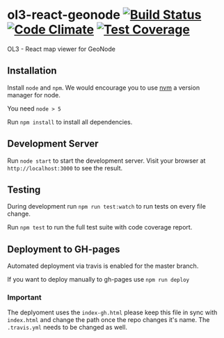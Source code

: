 # ol3-react-geonode [![Build Status](https://travis-ci.org/GeoNode/ol3-react-geonode.svg?branch=master)](https://travis-ci.org/GeoNode/ol3-react-geonode) [![Code Climate](https://codeclimate.com/github/GeoNode/ol3-react-geonode/badges/gpa.svg)](https://codeclimate.com/github/GeoNode/ol3-react-geonode) [![Test Coverage](https://codeclimate.com/github/GeoNode/ol3-react-geonode/badges/coverage.svg)](https://codeclimate.com/github/GeoNode/ol3-react-geonode/coverage)
OL3 - React map viewer for GeoNode

## Installation

Install `node` and `npm`. We would encourage you to use [nvm](https://github.com/creationix/nvm) a version manager for node.

You need `node > 5`

Run `npm install` to install all dependencies.

## Development Server

Run `node start` to start the development server. Visit your browser at `http://localhost:3000` to see the result.

## Testing

During development run `npm run test:watch` to run tests on every file change.  

Run `npm test` to run the full test suite with code coverage report.  

## Deployment to GH-pages

Automated deployment via travis is enabled for the master branch. 

If you want to deploy manually to gh-pages use `npm run deploy`

### Important
The deplyoment uses the `index-gh.html` please keep this file in sync with `index.html` and change the path once the repo changes it's name. The `.travis.yml` needs to be changed as well.
